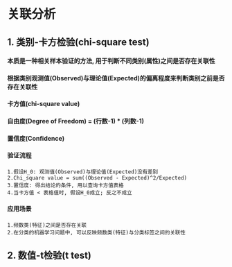 # 关联分析

## 1. 类别-卡方检验(chi-square test)
#### 本质是一种相关样本验证的方法, 用于判断不同类别(属性)之间是否存在关联性
#### 根据类别观测值(Observed)与理论值(Expected)的偏离程度来判断类别之前是否存在关联性
#### 卡方值(chi-square value)
#### 自由度(Degree of Freedom) = (行数-1) * (列数-1)
#### 置信度(Confidence)
#### 验证流程
	1.假设H_0: 观测值(Observed)与理论值(Expected)没有差别
	2.Chi_square value = sum((Observed - Expected)^2/Expected)
	3.置信度: 得出结论的条件, 用以查询卡方值表格
	4.当卡方值 < 表格值时, 假设H_0成立; 反之不成立
#### 应用场景
	1.频数类(特征)之间是否存在关联
	2.在分类的机器学习问题中, 可以反映频数类(特征)与分类标签之间的关联性

## 2. 数值-t检验(t test)